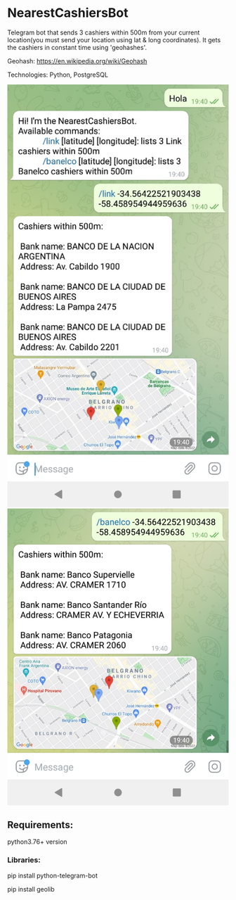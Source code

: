 # NearestCashiersBot

Telegram bot that sends 3 cashiers within 500m from your current location(you must send your location using lat & long coordinates). It gets the cashiers in constant time using 'geohashes'.

Geohash: https://en.wikipedia.org/wiki/Geohash

Technologies: Python, PostgreSQL


![alt text](./Screenshot1.jpeg)
![alt text](./Screenshot2.jpeg)




## Requirements:

python3.76+ version

### Libraries:

pip install python-telegram-bot

pip install geolib


